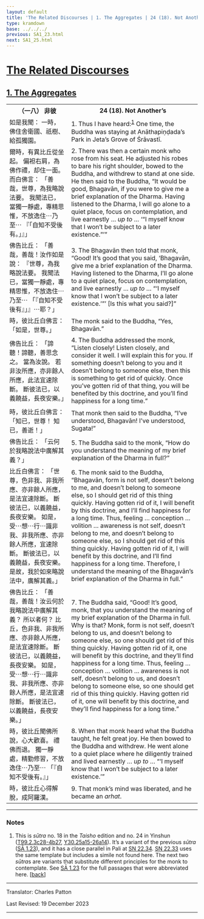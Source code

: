 ```yaml
---
layout: default
title: 'The Related Discourses | 1. The Aggregates | 24 (18). Not Another’s'
type: kramdown
base: ../../../
previous: SA1_23.html
next: SA1_25.html
---
```


<h1><a href='../index.html'>The Related Discourses</a></h1>
<h2><a href='index.html'>1. The Aggregates</a></h2>

<table class="trans">
  <th class='ch'>（一八） 非彼</th>
  <th class='en'>24 (18). Not Another’s</th>
  <tr>
    <td class='ch' title='t99.2.3c28'>如是我聞： 一時，佛住舍衛國、祇樹、給孤獨園。</td>
    <td id='p1'>1. Thus I have heard:<sup id="ref1"><a href="#n1">1</a></sup> One time, the Buddha was staying at Anāthapiṇḍada’s Park in Jeta’s Grove of Śrāvastī.</td>
  </tr>
  <tr>
    <td class='ch' title='t99.2.3c29'>爾時，有異比丘從坐起。 偏袒右肩，為佛作禮，却住一面。 而白佛言： 「善哉，世尊，為我略說法要。 我聞法已，當獨一靜處，專精思惟，不放逸住⋯乃至⋯ 『「自知不受後有。」』」</td>
    <td id='p2'>2. There was then a certain monk who rose from his seat. He adjusted his robes to bare his right shoulder, bowed to the Buddha, and withdrew to stand at one side. He then said to the Buddha, “It would be good, Bhagavān, if you were to give me a brief explanation of the Dharma. Having listened to the Dharma, I will go alone to a quiet place, focus on contemplation, and live earnestly … <em>up to</em> … ‘“I myself know that I won’t be subject to a later existence.”’”</td>
  </tr>
  <tr>
    <td class='ch' title='t99.2.4a4'>佛告比丘： 「善哉，善哉！汝作如是說： 『世尊，為我略說法要。 我聞法已，當獨一靜處，專精思惟，不放逸住⋯乃至⋯ 「『自知不受後有』」』⋯耶？」</td>
    <td id='p3'>3. The Bhagavān then told that monk, “Good! It’s good that you said, ‘Bhagavān, give me a brief explanation of the Dharma. Having listened to the Dharma, I’ll go alone to a quiet place, focus on contemplation, and live earnestly … <em>up to</em> … “‘I myself know that I won’t be subject to a later existence.’”’ [Is this what you said?]”</td>
  </tr>
  <tr>
    <td class='ch' title='t99.2.4a7'>時，彼比丘白佛言： 「如是，世尊。」</td>
    <td>The monk said to the Buddha, “Yes, Bhagavān.”</td>
  </tr>
  <tr>
    <td class='ch' title='t99.2.4a7'>佛告比丘： 「諦聽！諦聽，善思念之。 當為汝說。 若非汝所應，亦非餘人所應，此法宜速除斷。 斷彼法已，以義饒益，長夜安樂。」</td>
    <td id='p4'>4. The Buddha addressed the monk, “Listen closely! Listen closely, and consider it well. I will explain this for you. If something doesn’t belong to you and it doesn’t belong to someone else, then this is something to get rid of quickly. Once you’ve gotten rid of that thing, you will be benefited by this doctrine, and you’ll find happiness for a long time.”</td>
  </tr>
  <tr>
    <td class='ch' title='t99.2.4a10'>時，彼比丘白佛言： 「知已，世尊！ 知已，善逝！」</td>
    <td>That monk then said to the Buddha, “I’ve understood, Bhagavān! I’ve understood, Sugata!”</td>
  </tr>
  <tr>
    <td class='ch' title='t99.2.4a11'>佛告比丘： 「云何於我略說法中廣解其義？」</td>
    <td id='p5'>5. The Buddha said to the monk, “How do you understand the meaning of my brief explanation of the Dharma in full?”</td>
  </tr>
  <tr>
    <td class='ch' title='t99.2.4a12'>比丘白佛言： 「世尊，色非我、非我所應、亦非餘人所應，是法宜速除斷。 斷彼法已，以義饒益，長夜安樂。 如是，受⋯想⋯行⋯識非我、非我所應、亦非餘人所應，宜速除斷。 斷彼法已，以義饒益，長夜安樂。 是故，我於如來略說法中，廣解其義。」</td>
    <td id='p6'>6. The monk said to the Buddha, “Bhagavān, form is not self, doesn’t belong to me, and doesn’t belong to someone else, so I should get rid of this thing quickly. Having gotten rid of it, I will benefit by this doctrine, and I’ll find happiness for a long time. Thus, feeling … conception … volition … awareness is not self, doesn’t belong to me, and doesn’t belong to someone else, so I should get rid of this thing quickly. Having gotten rid of it, I will benefit by this doctrine, and I’ll find happiness for a long time. Therefore, I understand the meaning of the Bhagavān’s brief explanation of the Dharma in full.”</td>
  </tr>
  <tr>
    <td class='ch' title='t99.2.4a18'>佛告比丘： 「善哉，善哉！汝云何於我略說法中廣解其義？ 所以者何？ 比丘，色非我、非我所應、亦非餘人所應，是法宜速除斷。 斷彼法已，以義饒益，長夜安樂。 如是，受⋯想⋯行⋯識非我、非我所應、亦非餘人所應，是法宜速除斷。 斷彼法已，以義饒益，長夜安樂。」</td>
    <td id='p7'>7. The Buddha said, “Good! It’s good, monk, that you understand the meaning of my brief explanation of the Dharma in full. Why is that? Monk, form is not self, doesn’t belong to us, and doesn’t belong to someone else, so one should get rid of this thing quickly. Having gotten rid of it, one will benefit by this doctrine, and they’ll find happiness for a long time. Thus, feeling … conception … volition … awareness is not self, doesn’t belong to us, and doesn’t belong to someone else, so one should get rid of this thing quickly. Having gotten rid of it, one will benefit by this doctrine, and they’ll find happiness for a long time.”</td>
  </tr>
  <tr>
    <td class='ch' title='t99.2.4a24'>時，彼比丘聞佛所說，心大歡喜。 禮佛而退。 獨一靜處，精勤修習，不放逸住⋯乃至⋯ 「『自知不受後有。』」</td>
    <td id='p8'>8. When that monk heard what the Buddha taught, he felt great joy. He then bowed to the Buddha and withdrew. He went alone to a quiet place where he diligently trained and lived earnestly … <em>up to</em> … “‘I myself know that I won’t be subject to a later existence.’”</td>
  </tr>
  <tr>
    <td class='ch' title='t99.2.4a26'>時，彼比丘心得解脫，成阿羅漢。</td>
    <td id='p9'>9. That monk’s mind was liberated, and he became an <em>arhat</em>.</td>
  </tr>
</table>

<hr/>

<h3 id="notes">Notes</h3>

<ol class="notes-list">
<li id="n1"><p>This is <em>sūtra</em> no. 18 in the <cite>Taisho</cite> edition and no. 24 in Yinshun (<a href="https://cbetaonline.dila.edu.tw/zh/T02n0099_p0003c28" target="_blank">T99.2.3c28-4b27</a>, <a href="https://cbetaonline.dila.edu.tw/zh/Y30n0030_p0025a15" target="_blank">Y30.25a15-26a14</a>). It’s a variant of the previous <em>sūtra</em> (<a href="SA1_23.html" target="_blank">SĀ 1.23</a>), and it has a close parallel in Pali at <a href="https://suttacentral.net/sn22.34" target="_blank">SN 22.34</a>. <a href="https://suttacentral.net/sn22.33" target="_blank">SN 22.33</a> uses the same template but includes a simile not found here. The next two <em>sūtra</em>s are variants that substitute different principles for the monk to contemplate. See <a href="SA1_23.html" target="_blank">SĀ 1.23</a> for the full passages that were abbreviated here. [<a href="#ref1">back</a>]</p></li>
</ol>
<hr/>

<p class="translator">Translator: Charles Patton</p>
<p class='revised'>Last Revised: 19 December 2023</p>

<hr/>